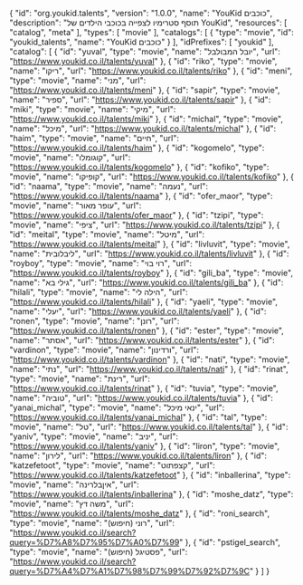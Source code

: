 {
  "id": "org.youkid.talents",
  "version": "1.0.0",
  "name": "YouKid כוכבים",
  "description": "תוסף סטרימיו לצפייה בכוכבי הילדים של YouKid",
  "resources": [
    "catalog",
    "meta"
  ],
  "types": [
    "movie"
  ],
  "catalogs": [
    {
      "type": "movie",
      "id": "youkid_talents",
      "name": "YouKid כוכבים"
    }
  ],
  "idPrefixes": [
    "youkid"
  ],
  "catalog": [
    {
      "id": "yuval",
      "type": "movie",
      "name": "יובל המבולבל",
      "url": "https://www.youkid.co.il/talents/yuval"
    },
    {
      "id": "riko",
      "type": "movie",
      "name": "ריקו",
      "url": "https://www.youkid.co.il/talents/riko"
    },
    {
      "id": "meni",
      "type": "movie",
      "name": "מני",
      "url": "https://www.youkid.co.il/talents/meni"
    },
    {
      "id": "sapir",
      "type": "movie",
      "name": "ספיר",
      "url": "https://www.youkid.co.il/talents/sapir"
    },
    {
      "id": "miki",
      "type": "movie",
      "name": "מיקי",
      "url": "https://www.youkid.co.il/talents/miki"
    },
    {
      "id": "michal",
      "type": "movie",
      "name": "מיכל",
      "url": "https://www.youkid.co.il/talents/michal"
    },
    {
      "id": "haim",
      "type": "movie",
      "name": "חיים",
      "url": "https://www.youkid.co.il/talents/haim"
    },
    {
      "id": "kogomelo",
      "type": "movie",
      "name": "קוגומלו",
      "url": "https://www.youkid.co.il/talents/kogomelo"
    },
    {
      "id": "kofiko",
      "type": "movie",
      "name": "קופיקו",
      "url": "https://www.youkid.co.il/talents/kofiko"
    },
    {
      "id": "naama",
      "type": "movie",
      "name": "נעמה",
      "url": "https://www.youkid.co.il/talents/naama"
    },
    {
      "id": "ofer_maor",
      "type": "movie",
      "name": "עופר מאור",
      "url": "https://www.youkid.co.il/talents/ofer_maor"
    },
    {
      "id": "tzipi",
      "type": "movie",
      "name": "ציפי",
      "url": "https://www.youkid.co.il/talents/tzipi"
    },
    {
      "id": "meital",
      "type": "movie",
      "name": "מיטל",
      "url": "https://www.youkid.co.il/talents/meital"
    },
    {
      "id": "livluvit",
      "type": "movie",
      "name": "ליבלובית",
      "url": "https://www.youkid.co.il/talents/livluvit"
    },
    {
      "id": "royboy",
      "type": "movie",
      "name": "רוי בוי",
      "url": "https://www.youkid.co.il/talents/royboy"
    },
    {
      "id": "gili_ba",
      "type": "movie",
      "name": "גילי בא",
      "url": "https://www.youkid.co.il/talents/gili_ba"
    },
    {
      "id": "hilali",
      "type": "movie",
      "name": "הילה לי",
      "url": "https://www.youkid.co.il/talents/hilali"
    },
    {
      "id": "yaeli",
      "type": "movie",
      "name": "יעלי",
      "url": "https://www.youkid.co.il/talents/yaeli"
    },
    {
      "id": "ronen",
      "type": "movie",
      "name": "רונן",
      "url": "https://www.youkid.co.il/talents/ronen"
    },
    {
      "id": "ester",
      "type": "movie",
      "name": "אסתר",
      "url": "https://www.youkid.co.il/talents/ester"
    },
    {
      "id": "vardinon",
      "type": "movie",
      "name": "ורדינון",
      "url": "https://www.youkid.co.il/talents/vardinon"
    },
    {
      "id": "nati",
      "type": "movie",
      "name": "נתי",
      "url": "https://www.youkid.co.il/talents/nati"
    },
    {
      "id": "rinat",
      "type": "movie",
      "name": "רינת",
      "url": "https://www.youkid.co.il/talents/rinat"
    },
    {
      "id": "tuvia",
      "type": "movie",
      "name": "טוביה",
      "url": "https://www.youkid.co.il/talents/tuvia"
    },
    {
      "id": "yanai_michal",
      "type": "movie",
      "name": "ינאי מיכל",
      "url": "https://www.youkid.co.il/talents/yanai_michal"
    },
    {
      "id": "tal",
      "type": "movie",
      "name": "טל",
      "url": "https://www.youkid.co.il/talents/tal"
    },
    {
      "id": "yaniv",
      "type": "movie",
      "name": "יניב",
      "url": "https://www.youkid.co.il/talents/yaniv"
    },
    {
      "id": "liron",
      "type": "movie",
      "name": "לירון",
      "url": "https://www.youkid.co.il/talents/liron"
    },
    {
      "id": "katzefetoot",
      "type": "movie",
      "name": "קצפתוט",
      "url": "https://www.youkid.co.il/talents/katzefetoot"
    },
    {
      "id": "inballerina",
      "type": "movie",
      "name": "איןבלרינה",
      "url": "https://www.youkid.co.il/talents/inballerina"
    },
    {
      "id": "moshe_datz",
      "type": "movie",
      "name": "משה דץ",
      "url": "https://www.youkid.co.il/talents/moshe_datz"
    },
    {
      "id": "roni_search",
      "type": "movie",
      "name": "רוני (חיפוש)",
      "url": "https://www.youkid.co.il/search?query=%D7%A8%D7%95%D7%A0%D7%99"
    },
    {
      "id": "pstigel_search",
      "type": "movie",
      "name": "פסטיגל (חיפוש)",
      "url": "https://www.youkid.co.il/search?query=%D7%A4%D7%A1%D7%98%D7%99%D7%92%D7%9C"
    }
  ]
}
